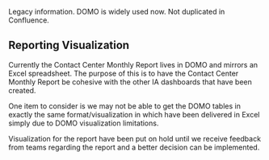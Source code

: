 Legacy information. DOMO is widely used now. Not duplicated in Confluence.

## Reporting Visualization

Currently the Contact Center Monthly Report lives in DOMO and mirrors an Excel spreadsheet.  The purpose of this is to have the Contact Center Monthly 
Report be cohesive with the other IA dashboards that have been created.

One item to consider is we may not be able to get the DOMO tables in exactly the same format/visualization in which have been 
delivered in Excel simply due to DOMO visualization limitations.  

Visualization for the report have been put on hold until we receive feedback from teams regarding the report and a better decision can be 
implemented.
